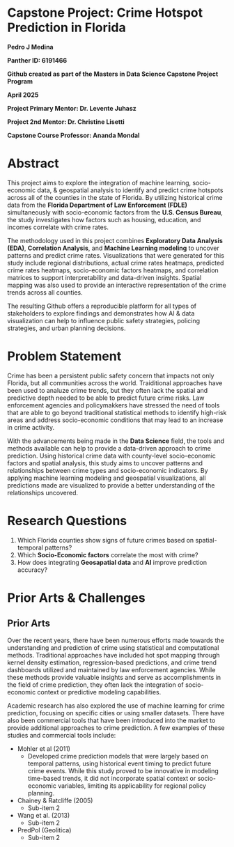 # Capstone Project: Crime Hotspot Prediction in Florida
**Pedro J Medina**

**Panther ID: 6191466**  

**Github created as part of the Masters in Data Science Capstone Project Program**  

**April 2025**  

**Project Primary Mentor: Dr. Levente Juhasz**  

**Project 2nd Mentor: Dr. Christine Lisetti**  

**Capstone Course Professor: Ananda Mondal**  

# Abstract
This project aims to explore the integration of machine learning, socio-economic data, & geospatial analysis to identify and predict crime hotspots across all of the counties in the state of Florida. By utilizing historical crime data from the **Florida Department of Law Enforcement (FDLE)** simultaneously with socio-economic factors from the **U.S. Census Bureau**, the study investigates how factors such as housing, education, and incomes correlate with crime rates.  

The methodology used in this project combines **Exploratory Data Analysis (EDA)**, **Correlation Analysis**, and **Machine Learning modeling** to uncover patterns and predict crime rates. Visualizations that were generated for this study include regional distributions, actual crime rates heatmaps, predicted crime rates heatmaps, socio-economic factors heatmaps, and correlation matrices to support interpretability and data-driven insights. Spatial mapping was also used to provide an interactive representation of the crime trends across all counties.  

The resulting Github offers a reproducible platform for all types of stakeholders to explore findings and demonstrates how AI & data visualization can help to influence public safety strategies, policing strategies, and urban planning decisions. 

# Problem Statement
Crime has been a persistent public safety concern that impacts not only Florida, but all communities across the world. Traiditional approaches have been used to analuze crime trends, but they often lack the spatial and predictive depth needed to be able to predict future crime risks. Law enforcement agencies and policymakkers have stressed the need of tools that are able to go beyond traditional statistical methods to identify high-risk areas and address socio-economic conditions that may lead to an increase in crime activity.  

With the advancements being made in the **Data Science** field, the tools and methods available can help to provide a data-driven approach to crime prediction. Using historical crime data with county-level socio-economic factors and spatial analysis, this study aims to uncover patterns and relationships between crime types and socio-economic indicators. By applying machine learning modeling and geospatial visualizations, all predictions made are visualized to provide a better understanding of the relationships uncovered.

# Research Questions
1) Which Florida counties show signs of future crimes based on spatial-temporal patterns?
2) Which **Socio-Economic factors** correlate the most with crime?
3) How does integrating **Geosapatial data** and **AI** improve prediction accuracy?

# Prior Arts & Challenges
## Prior Arts
Over the recent years, there have been numerous efforts made towards the understanding and prediction of crime using statistical and computational methods. Traditional approaches have included hot spot mapping through kernel density estimation, regression-based predictions, and crime trend dashboards utilized and maintained by law enforcement agencies. While these methods provide valuable insights and serve as accomplishments in the field of crime prediction, they often lack the integration of socio-economic context or predictive modeling capabilities.  

Academic research has also explored the use of machine learning for crime prediction, focusing on specific cities or using smaller datasets. There have also been commercial tools that have been introduced into the market to provide additional approaches to crime prediction. A few examples of these studies and commercial tools include:  
- Mohler et al (2011)
  - Developed crime prediction models that were largely based on temporal patterns, using historical event timing to predict future crime events. While this study proved to be innovative in modeling time-based trends, it did not incorporate spatial context or socio-economic variables, limiting its applicability for regional policy planning. 
- Chainey & Ratcliffe (2005)
  - Sub-item 2
- Wang et al. (2013)
  - Sub-item 2
- PredPol (Geolitica)
  - Sub-item 2
